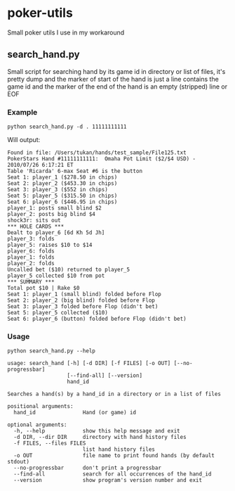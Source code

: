 poker-utils
===========

Small poker utils I use in my workaround

## search_hand.py

Small script for searching hand by its game id in directory or list of files, it's pretty dump and the marker of
start of the hand is just a line contains the game id and the marker of the end of the hand is an empty (stripped) line
or EOF


### Example

```
python search_hand.py -d . 11111111111
```

Will output:

```
Found in file: /Users/tukan/hands/test_sample/File125.txt
PokerStars Hand #11111111111:  Omaha Pot Limit ($2/$4 USD) - 2010/07/26 6:17:21 ET
Table 'Ricarda' 6-max Seat #6 is the button
Seat 1: player_1 ($278.50 in chips)
Seat 2: player_2 ($453.30 in chips)
Seat 3: player_3 ($552 in chips)
Seat 5: player_5 ($315.50 in chips)
Seat 6: player_6 ($446.95 in chips)
player_1: posts small blind $2
player_2: posts big blind $4
shock3r: sits out
*** HOLE CARDS ***
Dealt to player_6 [6d Kh 5d Jh]
player_3: folds
player_5: raises $10 to $14
player_6: folds
player_1: folds
player_2: folds
Uncalled bet ($10) returned to player_5
player_5 collected $10 from pot
*** SUMMARY ***
Total pot $10 | Rake $0
Seat 1: player_1 (small blind) folded before Flop
Seat 2: player_2 (big blind) folded before Flop
Seat 3: player_3 folded before Flop (didn't bet)
Seat 5: player_5 collected ($10)
Seat 6: player_6 (button) folded before Flop (didn't bet)
```

### Usage

```
python search_hand.py --help
```

```
usage: search_hand [-h] [-d DIR] [-f FILES] [-o OUT] [--no-progressbar]
                   [--find-all] [--version]
                   hand_id

Searches a hand(s) by a hand_id in a directory or in a list of files

positional arguments:
  hand_id               Hand (or game) id

optional arguments:
  -h, --help            show this help message and exit
  -d DIR, --dir DIR     directory with hand history files
  -f FILES, --files FILES
                        list hand history files
  -o OUT                file name to print found hands (by default stdout)
  --no-progressbar      don't print a progressbar
  --find-all            search for all occurrences of the hand_id
  --version             show program's version number and exit
```